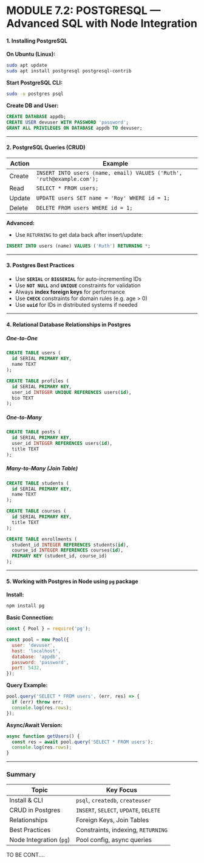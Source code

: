 # MODULE 7.2: POSTGRESQL — Advanced SQL with Node Integration


#### 1. Installing PostgreSQL

**On Ubuntu (Linux):**

```bash
sudo apt update
sudo apt install postgresql postgresql-contrib
```

**Start PostgreSQL CLI:**

```bash
sudo -u postgres psql
```

**Create DB and User:**

```sql
CREATE DATABASE appdb;
CREATE USER devuser WITH PASSWORD 'password';
GRANT ALL PRIVILEGES ON DATABASE appdb TO devuser;
```

---

#### 2. PostgreSQL Queries (CRUD)

| Action | Example                                                                |
| ------ | ---------------------------------------------------------------------- |
| Create | `INSERT INTO users (name, email) VALUES ('Ruth', 'ruth@example.com');` |
| Read   | `SELECT * FROM users;`                                                 |
| Update | `UPDATE users SET name = 'Roy' WHERE id = 1;`                          |
| Delete | `DELETE FROM users WHERE id = 1;`                                      |

**Advanced:**

* Use `RETURNING` to get data back after insert/update:

```sql
INSERT INTO users (name) VALUES ('Ruth') RETURNING *;
```

---

#### 3. Postgres Best Practices

* Use **`SERIAL`** or **`BIGSERIAL`** for auto-incrementing IDs
* Use **`NOT NULL`** and **`UNIQUE`** constraints for validation
* Always **index foreign keys** for performance
* Use **`CHECK`** constraints for domain rules (e.g. age > 0)
* Use **`uuid`** for IDs in distributed systems if needed

---

#### 4. Relational Database Relationships in Postgres

##### One-to-One

```sql
CREATE TABLE users (
  id SERIAL PRIMARY KEY,
  name TEXT
);

CREATE TABLE profiles (
  id SERIAL PRIMARY KEY,
  user_id INTEGER UNIQUE REFERENCES users(id),
  bio TEXT
);
```

##### One-to-Many

```sql
CREATE TABLE posts (
  id SERIAL PRIMARY KEY,
  user_id INTEGER REFERENCES users(id),
  title TEXT
);
```

##### Many-to-Many (Join Table)

```sql
CREATE TABLE students (
  id SERIAL PRIMARY KEY,
  name TEXT
);

CREATE TABLE courses (
  id SERIAL PRIMARY KEY,
  title TEXT
);

CREATE TABLE enrollments (
  student_id INTEGER REFERENCES students(id),
  course_id INTEGER REFERENCES courses(id),
  PRIMARY KEY (student_id, course_id)
);
```

---

#### 5. Working with Postgres in Node using `pg` package

**Install:**

```bash
npm install pg
```

**Basic Connection:**

```js
const { Pool } = require('pg');

const pool = new Pool({
  user: 'devuser',
  host: 'localhost',
  database: 'appdb',
  password: 'password',
  port: 5432,
});
```

**Query Example:**

```js
pool.query('SELECT * FROM users', (err, res) => {
  if (err) throw err;
  console.log(res.rows);
});
```

**Async/Await Version:**

```js
async function getUsers() {
  const res = await pool.query('SELECT * FROM users');
  console.log(res.rows);
}
```

---

### Summary

| Topic                   | Key Focus                              |
| ----------------------- | -------------------------------------- |
| Install & CLI           | `psql`, `createdb`, `createuser`       |
| CRUD in Postgres        | `INSERT`, `SELECT`, `UPDATE`, `DELETE` |
| Relationships           | Foreign Keys, Join Tables              |
| Best Practices          | Constraints, indexing, `RETURNING`     |
| Node Integration (`pg`) | Pool config, async queries             |

<footer>TO BE CONT....</footer>
